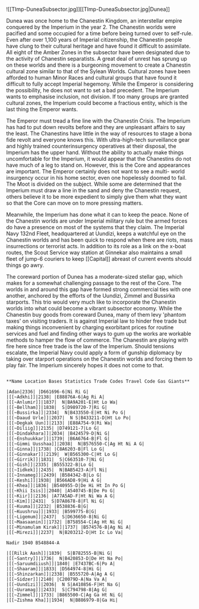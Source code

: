 ![[TImp-DuneaSubsector.jpg]][[TImp-DuneaSubsector.jpg|Dunea]]

Dunea was once home to the Chanestin Kingdom, an interstellar empire conquered by the Imperium in the year 2. The Chanestin worlds were pacified and some occupied for a time before being turned over to self-rule. Even after over 1,100 years of Imperial citizenship, the Chanestin people have clung to their cultural heritage and have found it difficult to assimilate. All eight of the Amber Zones in the subsector have been designated due to the activity of Chanestin separatists. A great deal of unrest has sprung up on these worlds and there is a burgeoning movement to create a Chanestin cultural zone similar to that of the Sylean Worlds. Cultural zones have been afforded to human Minor Races and cultural groups that have found it difficult to fully accept Imperial hegemony. While the Emperor is considering the possibility, he does not want to set a bad precedent. The Imperium wants to emphasise inclusion, not division. If too many groups are granted cultural zones, the Imperium could become a fractious entity, which is the last thing the Emperor wants.

The Emperor must tread a fine line with the Chanestin Crisis. The Imperium has had to put down revolts before and they are unpleasant affairs to say the least. The Chanestins have little in the way of resources to stage a bona fide revolt and everyone knows this. With ultra-high-tech surveillance gear and  highly trained counterinsurgency operatives at their disposal, the Imperium has the upper hand. Without the ability to actually make things uncomfortable for the Imperium, it would appear that the Chanestins do not have much of a leg to stand on. However, this is the Core and appearances are important. The Emperor certainly does not want to see a multi- world insurgency occur in his home sector, even one hopelessly doomed to fail. The Moot is divided on the subject. While some are determined that the Imperium must draw a line in the sand and deny the Chanestin request, others believe it to be more expedient to simply give them what they want so that the Core can move on to more pressing matters.

Meanwhile, the Imperium has done what it can to keep the peace. None of the Chanestin worlds are under Imperial military rule but the armed forces do have a presence on most of the systems that they claim. The Imperial Navy 132nd Fleet, headquartered at Uundizi, keeps a watchful eye on the Chanestin worlds and has been quick to respond when there are riots, mass insurrections or terrorist acts. In addition to its role as a link on the x-boat routes, the Scout Service way station at Ginnekar also maintains a small fleet of jump-6 couriers to keep [[Capital]] abreast of current events should things go awry.

The coreward portion of Dunea has a moderate-sized stellar gap, which makes for a somewhat challenging passage to the rest of the Core. The worlds in and around this gap have formed strong commercial ties with one another, anchored by the efforts of the Uundizi, Zimmel and Bussirka starports. This trio would very much like to incorporate the Chanestin worlds into what could become a vibrant subsector economy. While the Chanestin buy goods from coreward Dunea, many of them levy 'phantom taxes' on visiting traders. It is against Imperial law to hinder free trade but making things inconvenient by charging exorbitant prices for routine services and fuel and finding other ways to gum up the works are workable methods to hamper the flow of commerce. The Chanestin are playing with fire here since free trade is the law of the Imperium. Should tensions escalate, the Imperial Navy could apply a form of gunship diplomacy by taking over starport operations on the Chanestin worlds and forcing them to play fair. The Imperium sincerely hopes it does not come to that.

```

**Name Location Bases Statistics Trade Codes Travel Code Gas Giants**

|Adan|2336| |D661696-6|Ni Ri G|
|[[~Adkhi]]|2138| |E88876A-6|Ag Ri A|
|[[~Anlumir]]|1837|  N|BA9A201-E|Ht Lo Wa|
|[[~Bellham]]|1838|  S|D989720-7|Ri G|
|[[~Bussirka]]|2334|  N|B433550-E|Ht Ni Po G|
|[[~Daaud Urle]]|2037|  N S|B433211-D|Ht Lo Po|
|[[~Degkak Uun]]|2133| |E88A754-9|Ri Wa|
|[[~Diliig]]|2135| |D749121-7|Lo G|
|[[~Dindakhara]]|2034| |B424579-D|Ni G|
|[[~Enshuukkar]]|1739| |B6A6764-B|Fl G|
|[[~Gimmi Uusshaa]]|2038|  N|B576550-C|Ag Ht Ni A G|
|[[~Ginna]]|1738| |C8A6203-B|Fl Lo G|
|[[~Ginnakar]]|2139|  W|B565300-C|Ht Lo G|
|[[~Girrik]]|1831|  S|C663510-7|Ni G|
|[[~Gish]]|2335| |B555322-B|Lo G|
|[[~Iidkek]]|2435|  N|BAB5423-A|Fl Ni|
|[[~Innameg]]|2439| |B584342-B|Lo G|
|[[~Keshi]]|1938| |B566AD8-9|Hi A G|
|[[~Khea]]|1836| |B540955-D|De Hi Ht In Po G|
|[[~Khii Isis]]|2040| |A540745-B|De Po G|
|[[~Kiir]]|2136| |A77A5AD-F|Ht Ni Wa A G|
|[[~Kim]]|2431|  S|D7A8678-8|Fl Ni G|
|[[~Kuuma]]|2232| |B538836-B|G|
|[[~Kuushruu]]|1933| |B599775-B|G|
|[[~Ligemum]]|2437|  S|D636650-8|Ni G|
|[[~Maasaanin]]|1732| |B758554-C|Ag Ht Ni G|
|[[~Minamulam Kirak]]|1737| |B574576-B|Ag Ni A|
|[[~Mirezi]]|2237|  N|B203212-D|Ht Ic Lo Va|

Nadir 1940 B548844-A

|[[Rilik Aash]]|1839|  S|B782555-B|Ni G|
|[[~Santry]]|1736|  N|B420853-D|De Ht Na Po|
|[[~Saruumdiiush]]|1840| |E7437BC-6|Po A|
|[[~Shaaram]]|1833| |D564974-8|Hi G|
|[[~Shinzarkan]]|2338| |B555720-A|Ag A G|
|[[~Sidzer]]|2140| |C20079D-A|Na Va A|
|[[~Uundizi]]|2036|  N S|A410856-F|Ht Na G|
|[[~Uuramag]]|2433|  S|C794798-8|Ag G|
|[[~Zimmel]]|1733| |B865500-C|Ag Ga Ht Ni G|
|[[~Zishma Kha]]|1934|  N|B886979-8|Ga Hi|
